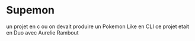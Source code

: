 # Supemon
un projet en c ou on devait produire un Pokemon Like en CLI 
ce projet etait en Duo avec Aurelie Rambout
